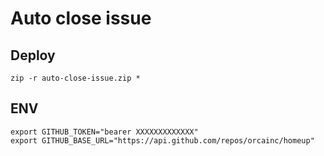 # Auto close issue
## Deploy
```
zip -r auto-close-issue.zip *
```

## ENV
```
export GITHUB_TOKEN="bearer XXXXXXXXXXXXX"
export GITHUB_BASE_URL="https://api.github.com/repos/orcainc/homeup"
```
